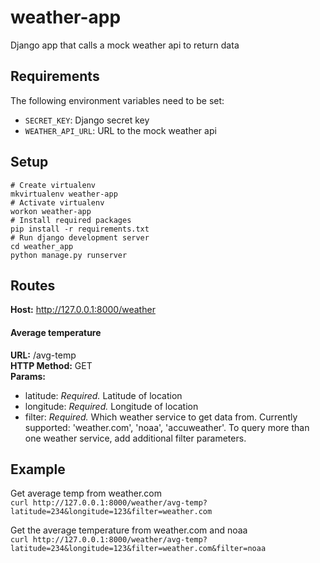 # weather-app
Django app that calls a mock weather api to return data

## Requirements
The following environment variables need to be set:
- `SECRET_KEY`: Django secret key
- `WEATHER_API_URL`: URL to the mock weather api

## Setup
```
# Create virtualenv
mkvirtualenv weather-app
# Activate virtualenv
workon weather-app
# Install required packages
pip install -r requirements.txt
# Run django development server
cd weather_app
python manage.py runserver
```

## Routes
**Host:** http://127.0.0.1:8000/weather

#### Average temperature
**URL:** /avg-temp  
**HTTP Method:** GET  
**Params:**  
- latitude: *Required.* Latitude of location
- longitude: *Required.* Longitude of location
- filter: *Required.* Which weather service to get data from. Currently supported: 'weather.com', 'noaa', 'accuweather'. To query more than one weather service, add additional filter parameters.


## Example
Get average temp from weather.com  
`curl http://127.0.0.1:8000/weather/avg-temp?latitude=234&longitude=123&filter=weather.com`

Get the average temperature from weather.com and noaa  
`curl http://127.0.0.1:8000/weather/avg-temp?latitude=234&longitude=123&filter=weather.com&filter=noaa`
